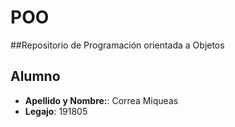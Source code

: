 # POO
##Repositorio de Programación orientada a Objetos

## Alumno
- **Apellido y Nombre:**: Correa Miqueas
- **Legajo**: 191805

